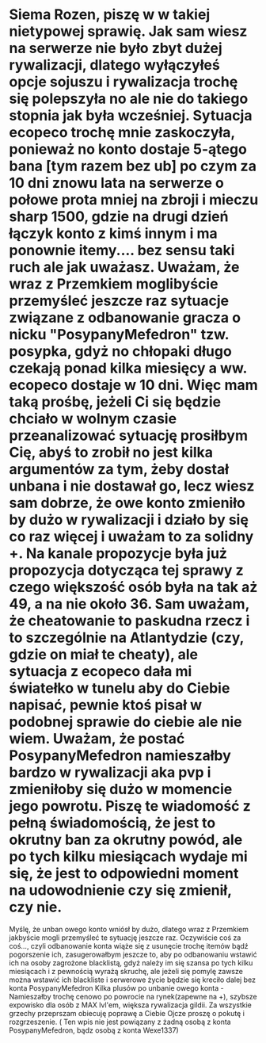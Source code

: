 # Siema Rozen, piszę w w takiej nietypowej sprawię. Jak sam wiesz na serwerze nie było zbyt dużej rywalizacji, dlatego wyłączyłeś opcje sojuszu i rywalizacja trochę się polepszyła no ale nie do takiego stopnia jak była wcześniej. Sytuacja ecopeco trochę mnie zaskoczyła, ponieważ no konto dostaje 5-ątego bana [tym razem bez ub] po czym za 10 dni znowu lata na serwerze o połowe prota mniej na zbroji i mieczu sharp 1500, gdzie na drugi dzień łączyk konto z kimś innym i ma ponownie itemy.... bez sensu taki ruch ale jak uważasz. Uważam, że wraz z Przemkiem moglibyście przemyśleć jeszcze raz sytuacje związane z odbanowanie gracza o nicku "PosypanyMefedron" tzw. posypka, gdyż no chłopaki długo czekają ponad kilka miesięcy a ww. ecopeco dostaje w 10 dni. Więc mam taką prośbę, jeżeli Ci się będzie chciało w wolnym czasie przeanalizować sytuację prosiłbym Cię, abyś to zrobił no jest kilka argumentów za tym, żeby dostał unbana i nie dostawał go, lecz wiesz sam dobrze, że owe konto zmieniło by dużo w rywalizacji i działo by się co raz więcej i uważam to za solidny +. Na kanale propozycje była już propozycja dotycząca tej sprawy z czego większość osób była na tak aż 49, a na nie około 36. Sam uważam, że cheatowanie to paskudna rzecz i to szczególnie na Atlantydzie (czy, gdzie on miał te cheaty), ale sytuacja z ecopeco dała mi światełko w tunelu aby do Ciebie napisać, pewnie ktoś pisał w podobnej sprawie do ciebie ale nie wiem. Uważam, że postać PosypanyMefedron namieszałby bardzo w rywalizacji aka pvp i zmieniłoby się dużo w momencie jego powrotu. Piszę te wiadomość z pełną świadomością, że jest to okrutny ban za okrutny powód, ale po tych kilku miesiącach wydaje mi się, że jest to odpowiedni moment na udowodnienie czy się zmienił, czy nie.
Myślę, że unban owego konto wniósł by dużo, dlatego wraz z Przemkiem jakbyście mogli przemyśleć te sytuację jeszcze raz. Oczywiście coś za coś..., czyli odbanowanie konta wiąże się z usunęcie trochę itemów bądź pogorszenie ich, zasugerowałbym jeszcze to, aby po odbanowaniu wstawić ich na osoby zagrożone blacklistą, gdyż należy im się szansa po tych kilku miesiącach i z pewnością wyrażą skruchę, ale jeżeli się pomylę zawsze można wstawić ich blackliste i serwerowe życie będzie się kreciło dalej bez konta PosypanyMefedron
Kilka plusów po unbanie owego konta - Namieszałby trochę cenowo po powrocie na rynek(zapewne na +), szybsze expowisko dla osób z MAX lvl'em, większa rywalizacja gildii.
Za wszystkie grzechy przeprszam obiecuję poprawę a Ciebie Ojcze proszę o pokutę i rozgrzeszenie. ( Ten wpis nie jest powiązany z żadną osobą z konta PosypanyMefedron, bądz osobą z konta Wexe1337)
